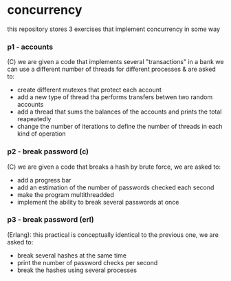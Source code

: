 # concurrency
this repository stores 3 exercises that implement concurrency in some way
### p1 - accounts
(C) we are given a code that implements several "transactions" in a bank 
we can use a different number of threads for different processes & are asked to:
 - create different mutexes that protect each account
 - add a new type of thread tha performs transfers betwen two random accounts
 - add a thread that sums the balances of the accounts and prints the total reapeatedly
 - change the number of iterations to define the number of threads in each kind of operation

### p2 - break password (c)
(C) we are given a code that breaks a hash by brute force, we are asked to:
 - add a progress bar 
 - add an estimation of the number of passwords checked each second
 - make the program multithreadded
 - implement the ability to break several passwords at once

### p3 - break password (erl)
(Erlang): this practical is conceptually identical to the previous one, we are asked to:
 - break several hashes at the same time
 - print the number of password checks per second
 - break the hashes using several processes
